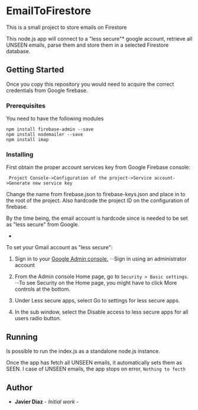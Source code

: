 # EmailToFirestore
This is a small project to store emails on Firestore

This node.js app will connect to a "less secure"* google account, retrieve all UNSEEN emails, parse them and store them in a selected Firestore database.


## Getting Started

Once you copy this repository you would need to acquire the correct credentials from Google firebase.

### Prerequisites

You need to have the following modules

```
npm install firebase-admin --save
npm install nodemailer --save
npm install imap

```


### Installing

First obtain the proper account services key from Google Firebase console:

```
 Project Console->Configuration of the project->Service account->Generate new service key

```

Change the name from <NAME-OF-THE-PROJECT>firebase<TYPE-OF-KEY>.json to firebase-keys.json and place in to the root of the project. Also hardcode the project ID on the configuration of firebase.

By the time being, the email account is hardcode since is needed to be set as "less secure" from Google.

*
To set your Gmail account as "less secure":

1. Sign in to your [Google Admin console.](https://admin.google.com/)
···Sign in using an administrator account

2. From the Admin console Home page, go to `Security > Basic settings`.
···To see Security on the Home page, you might have to click More controls at the bottom.

3. Under Less secure apps, select Go to settings for less secure apps.

4. In the sub window, select the Disable access to less secure apps for all users radio button.


## Running

Is possible to run the index.js as a standalone node.js instance.

Once the app has fetch all UNSEEN emails, it automatically sets them as SEEN.
I case of UNSEEN emails, the app stops on error, `Nothing to fecth`


## Author

* **Javier Diaz** - *Initial work* -


